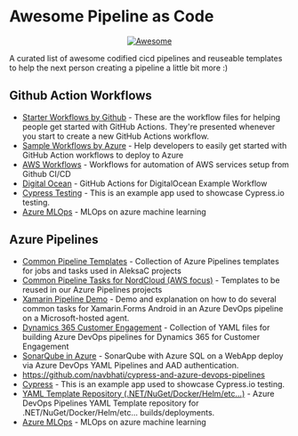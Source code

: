 # Awesome Pipeline as Code

<div align="center">
  <a href="https://awesome.re">
    <img src="https://awesome.re/badge-flat2.svg" alt="Awesome">
  </a>
  <br>
</div>

A curated list of awesome codified cicd pipelines and reuseable templates to help the next person creating a pipeline a little bit more :)

## Github Action Workflows

- [Starter Workflows by Github](https://github.com/actions/starter-workflows) - These are the workflow files for helping people get started with GitHub Actions. They're presented whenever you start to create a new GitHub Actions workflow.
- [Sample Workflows by Azure](https://github.com/Azure/actions-workflow-samples) - Help developers to easily get started with GitHub Action workflows to deploy to Azure
- [AWS Workflows](https://github.com/didier-durand/aws-workflows-on-github) - Workflows for automation of AWS services setup from Github CI/CD
- [Digital Ocean](https://github.com/do-community/example-doctl-action) - GitHub Actions for DigitalOcean Example Workflow
- [Cypress Testing](https://github.com/cypress-io/cypress-example-kitchensink/tree/master/.github/workflows) - This is an example app used to showcase Cypress.io testing.
- [Azure MLOps](https://github.com/konabuta/azureml-mlops/tree/main/.github/workflows) - MLOps on azure machine learning

## Azure Pipelines

- [Common Pipeline Templates](https://github.com/AleksaC/azure-pipelines-templates) - Collection of Azure Pipelines templates for jobs and tasks used in AleksaC projects
- [Common Pipeline Tasks for NordCloud (AWS focus)](https://github.com/nordcloud/azure-pipelines-templates) - Templates to be reused in our Azure Pipelines projects
- [Xamarin Pipeline Demo](https://github.com/jmegner/XamarinPipelineDemo) - Demo and explanation on how to do several common tasks for Xamarin.Forms Android in an Azure DevOps pipeline on a Microsoft-hosted agent.
- [Dynamics 365 Customer Engagement](https://github.com/microsoft-d365-ce-pfe-devops/D365-CE-Pipelines) - Collection of YAML files for building Azure DevOps pipelines for Dynamics 365 for Customer Engagement
- [SonarQube in Azure](https://github.com/RazorSPoint/SonarQubeAsAService) - SonarQube with Azure SQL on a WebApp deploy via Azure DevOps YAML Pipelines and AAD authentication.
- https://github.com/navbhati/cypress-and-azure-devops-pipelines
- [Cypress](https://github.com/cypress-io/cypress-example-kitchensink/blob/master/azure-ci.yml) - This is an example app used to showcase Cypress.io testing.
- [YAML Template Repository (.NET/NuGet/Docker/Helm/etc...)](https://github.com/f2calv/CasCap.YAMLTemplates) - Azure DevOps Pipelines YAML Template repository for .NET/NuGet/Docker/Helm/etc... builds/deployments.
- [Azure MLOps](https://github.com/konabuta/azureml-mlops/blob/main/.pipeline/azure-pipeline-mlops.yml) - MLOps on azure machine learning
